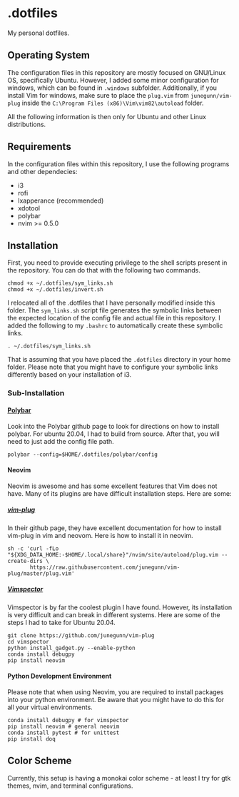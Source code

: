 # .dotfiles
My personal dotfiles.

## Operating System 

The configuration files in this repository are mostly focused on GNU/Linux OS, specifically Ubuntu. However, I added some minor configuration for windows, which can be found in `.windows` subfolder. Additionally, if you install Vim for windows, make sure to place the `plug.vim` from `junegunn/vim-plug` inside the `C:\Program Files (x86)\Vim\vim82\autoload` folder.

All the following information is then only for Ubuntu and other Linux distributions.

## Requirements

In the configuration files within this repository, I use the following programs and other dependecies:

+ i3
+ rofi
+ lxapperance (recommended)
+ xdotool 
+ polybar
+ nvim >= 0.5.0

## Installation 

First, you need to provide executing privilege to the shell scripts present in the repository. You can do that with the following two commands.

```
chmod +x ~/.dotfiles/sym_links.sh
chmod +x ~/.dotfiles/invert.sh
```

I relocated all of the .dotfiles that I have personally modified inside this folder. The `sym_links.sh` script file generates the symbolic links between the expected location of the config file and actual file in this repository. I added the following to my `.bashrc` to automatically create these symbolic links.

```
. ~/.dotfiles/sym_links.sh
```

That is assuming that you have placed the `.dotfiles` directory in your home folder. Please note that you might have to configure your symbolic links differently based on your installation of i3.

### Sub-Installation

#### [Polybar](https://github.com/polybar/polybar)

Look into the Polybar github page to look for directions on how to install polybar. For ubuntu 20.04, I had to build from source. After that, you will need to just add the config file path.

```
polybar --config=$HOME/.dotfiles/polybar/config
```

#### Neovim

Neovim is awesome and has some excellent features that Vim does not have. Many of its plugins are have difficult installation steps. Here are some:

##### [vim-plug](https://github.com/junegunn/vim-plug)

In their github page, they have excellent documentation for how to install vim-plug in vim and neovom. Here is how to install it in neovim.

```
sh -c 'curl -fLo "${XDG_DATA_HOME:-$HOME/.local/share}"/nvim/site/autoload/plug.vim --create-dirs \
       https://raw.githubusercontent.com/junegunn/vim-plug/master/plug.vim'
```

##### [Vimspector](https://github.com/puremourning/vimspector)

Vimspector is by far the coolest plugin I have found. However, its installation is very difficult and can break in different systems. Here are some of the steps I had to take for Ubuntu 20.04.

```
git clone https://github.com/junegunn/vim-plug
cd vimspector
python install_gadget.py --enable-python
conda install debugpy
pip install neovim
```

#### Python Development Environment

Please note that when using Neovim, you are required to install packages into your python environment. Be aware that you might have to do this for all your virtual environments.

```
conda install debugpy # for vimspector
pip install neovim # general neovim
conda install pytest # for unittest
pip install doq
```

## Color Scheme

Currently, this setup is having a monokai color scheme - at least I try for gtk themes, nvim, and terminal configurations.
